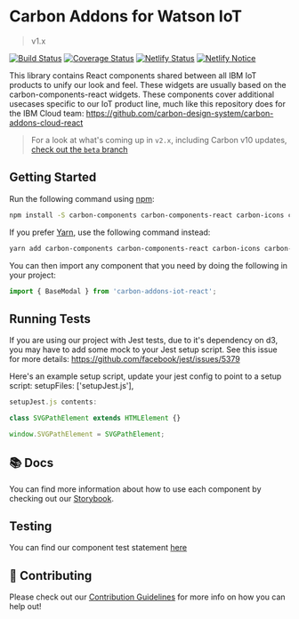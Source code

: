 # Carbon Addons for Watson IoT

> v1.x

[![Build Status](https://travis-ci.com/IBM/carbon-addons-iot-react.svg?branch=master)](https://travis-ci.com/IBM/carbon-addons-iot-react)
[![Coverage Status](https://coveralls.io/repos/github/IBM/carbon-addons-iot-react/badge.svg?branch=master)](https://coveralls.io/github/IBM/carbon-addons-iot-react?branch=master)
[![Netlify Status](https://api.netlify.com/api/v1/badges/d037c99a-d51a-4729-bf7c-589679e2663e/deploy-status)](https://app.netlify.com/sites/carbon-addons-iot-react/deploys)
[![Netlify Notice](https://www.netlify.com/img/global/badges/netlify-light.svg)](https://www.netlify.com)

This library contains React components shared between all IBM IoT products to unify our look and feel. These widgets are usually based on the carbon-components-react widgets. These components cover additional usecases specific to our IoT product line, much like this repository does for the IBM Cloud team: <https://github.com/carbon-design-system/carbon-addons-cloud-react>

> For a look at what's coming up in `v2.x`, including Carbon v10 updates, [check out the `beta` branch](https://github.com/IBM/carbon-addons-iot-react/tree/beta)

## Getting Started

Run the following command using [npm](https://www.npmjs.com/):

```bash
npm install -S carbon-components carbon-components-react carbon-icons carbon-addons-iot-react
```

If you prefer [Yarn](https://yarnpkg.com/en/), use the following command instead:

```bash
yarn add carbon-components carbon-components-react carbon-icons carbon-addons-iot-react
```

You can then import any component that you need by doing the following in your project:

```js
import { BaseModal } from 'carbon-addons-iot-react';
```

## Running Tests

If you are using our project with Jest tests, due to it's dependency on d3, you may have to add some mock to your
Jest setup script. See this issue for more details: https://github.com/facebook/jest/issues/5379

Here's an example setup script, update your jest config to point to a setup script:
setupFiles: ['setupJest.js'],

```js
setupJest.js contents:

class SVGPathElement extends HTMLElement {}

window.SVGPathElement = SVGPathElement;
```

## 📚 Docs

You can find more information about how to use each component by checking out our [Storybook](https://IBM.github.io/carbon-addons-iot-react/).

## Testing

You can find our component test statement [here](./src/components/COMPONENT_TEST)

## 🤲 Contributing

Please check out our [Contribution Guidelines](./.github/CONTRIBUTING.MD) for more info on how you can help out!
